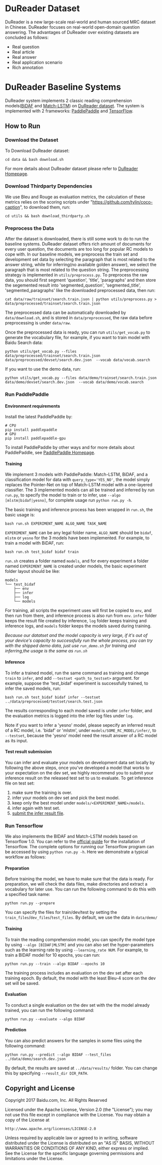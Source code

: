 # DuReader Dataset
DuReader is a new large-scale real-world and human sourced MRC dataset in Chinese. DuReader focuses on real-world open-domain question answering. The advantages of DuReader over existing datasets are concluded as follows:
 - Real question
 - Real article
 - Real answer
 - Real application scenario
 - Rich annotation

# DuReader Baseline Systems
DuReader system implements 2 classic reading comprehension models([BiDAF](https://arxiv.org/abs/1611.01603) and [Match-LSTM](https://arxiv.org/abs/1608.07905)) on [DuReader dataset](https://ai.baidu.com//broad/subordinate?dataset=dureader). The system is implemented with 2 frameworks: [PaddlePaddle](http://paddlepaddle.org) and [TensorFlow](https://www.tensorflow.org).

## How to Run
### Download the Dataset
To Download DuReader dataset:
```
cd data && bash download.sh
```
For more details about DuReader dataset please refer to [DuReader Homepage](https://ai.baidu.com//broad/subordinate?dataset=dureader).

### Download Thirdparty Dependencies
We use Bleu and Rouge as evaluation metrics, the calculation of these metrics relies on the scoring scripts under "https://github.com/tylin/coco-caption", to download them, run:

```
cd utils && bash download_thirdparty.sh
```

### Preprocess the Data
After the dataset is downloaded, there is still some work to do to run the baseline systems. DuReader dataset offers rich amount of documents for every user question, the documents are too long for popular RC models to cope with. In our baseline models, we preprocess the train set and development set data by selecting the paragraph that is most related to the answer string, while for inferring(no available golden answer), we select the paragraph that is most related to the question string. The preprocessing strategy is implemented in `utils/preprocess.py`. To preprocess the raw data, you should first segment 'question', 'title', 'paragraphs' and then store the segemented result into 'segmented_question', 'segmented_title', 'segmented_paragraphs' like the downloaded preprocessed data, then run:
```
cat data/raw/trainset/search.train.json | python utils/preprocess.py > data/preprocessed/trainset/search.train.json
```
The preprocessed data can be automatically downloaded by `data/download.sh`, and is stored in `data/preprocessed`, the raw data before preprocessing is under `data/raw`.

Once the preprocessed data is ready, you can run `utils/get_vocab.py` to generate the vocabulary file, for example, if you want to train model with Baidu Search data:
```
python utils/get_vocab.py --files data/preprocessed/trainset/search.train.json data/preprocessed/devset/search.dev.json  --vocab data/vocab.search
```

If you want to use the demo data, run:
```
python utils/get_vocab.py --files data/demo/trainset/search.train.json data/demo/devset/search.dev.json  --vocab data/demo/vocab.search
```

### Run PaddlePaddle
#### Environment requirements
Install the latest PaddlePaddle by:
```
# CPU
pip install paddlepaddle
# GPU
pip install paddlepaddle-gpu
```
To install PaddlePaddle by other ways and for more details about PaddlePaddle, see [PaddlePaddle Homepage](http://paddlepaddle.org).
#### Training
We implement 3 models with PaddlePaddle: Match-LSTM, BiDAF, and a classification model for data with `query_type='YES_NO'`, the model simply replaces the Pointer-Net on top of Match-LSTM model with a one-layered classifier. The 3 implemented models can all be trained and inferred by run `run.py`, to specify the model to train or to infer, use `--algo [mlstm|bidaf|yesno]`, for complete usage run `python run.py -h`.

The basic training and inference process has been wrapped in `run.sh`,  the basic usage is:
```
bash run.sh EXPERIMENT_NAME ALGO_NAME TASK_NAME
```
`EXPERIMENT_NAME` can be any legal folder name,  `ALGO_NAME` should be `bidaf`, `mlstm` or `yesno` for the 3 models have been implemented.
For example, to train a model with BiDAF, run:
```
bash run.sh test_bidaf bidaf train
```
`run.sh` creates a folder named `models`, and for every experiment a folder named `EXPERIMENT_NAME` is created under models, the basic experiment folder layout should be like:
```
models
└── test_bidaf
    ├── env
    ├── infer
    ├── log
    └── models
```
For training, all scripts the experiment uses will first be copied to `env`, and then run from there, and inference process is also run from `env`. `infer` folder keeps the result file created by inference, `log` folder keeps training and inference logs, and `models` folder keeps the models saved during training.

*Because our datatset and the model capacity is very large, if it's out of your device's capacity to successfully run the whole process, you can try with the shipped demo data, just use `run_demo.sh` for training and inferring,the usage is the same as `run.sh`*

#### Inference
To infer a trained model, run the same command as training and change `train` to `infer`,  and add `--testset <path_to_testset>` argument. for example, suppose the 'test_bidaf' experiment is successfully trained,  to infer the saved models, run:
```
bash run.sh test_bidaf bidaf infer --testset ../data/preprocessed/testset/search.test.json
```
The results corresponding to each model saved is under `infer` folder, and the evaluation metrics is logged into the infer log files under `log`.

Note if you want to infer a 'yesno' model, please sepecify an inferred result of a RC model, i.e. 'bidaf' or 'mlstm', under `models/SOME_RC_MODEL/infer/`, to `--testset`, because the 'yesno' model need the result answer of a RC model as its input.

#### Test result submission
You can infer and evaluate your models on development data set locally by following the above steps, once you've developed a model that works to your expectation on the dev set, we highly recommend you to submit your inference result on the released test set to us to evaluate. To get inference file on test set:

1. make sure the training is over.
2. infer your models on dev set and pick the best model.
3. keep only the best model under `models/<EXPERIMENT_NAME>/models`.
4. infer again with test set.
5. [submit the infer result file](http://ai.baidu.com/broad/submission?dataset=dureader).

### Run Tensorflow

We also implements the BIDAF and Match-LSTM models based on Tensorflow 1.0. You can refer to the [official guide](https://www.tensorflow.org/versions/r1.0/install/) for the installation of Tensorflow. The complete options for running our Tensorflow program can be accessed by using `python run.py -h`. Here we demonstrate a typical workflow as follows: 

#### Preparation
Before training the model, we have to make sure that the data is ready. For preparation, we will check the data files, make directories and extract a vocabulary for later use. You can run the following command to do this with a specified task name:

```
python run.py --prepare
```
You can specify the files for train/dev/test by setting the `train_files`/`dev_files`/`test_files`. By default, we use the data in `data/demo/`

#### Training
To train the reading comprehension model, you can specify the model type by using `--algo [BIDAF|MLSTM]` and you can also set the hyper-parameters such as the learning rate by using `--learning_rate NUM`. For example, to train a BIDAF model for 10 epochs, you can run:

```
python run.py --train --algo BIDAF --epochs 10
```

The training process includes an evaluation on the dev set after each training epoch. By default, the model with the least Bleu-4 score on the dev set will be saved.

#### Evaluation
To conduct a single evaluation on the dev set with the the model already trained, you can run the following command:

```
python run.py --evaluate --algo BIDAF
```

#### Prediction
You can also predict answers for the samples in some files using the following command:

```
python run.py --predict --algo BIDAF --test_files ../data/demo/search.dev.json
```

By default, the results are saved at `../data/results/` folder. You can change this by specifying `--result_dir DIR_PATH`.

## Copyright and License
Copyright 2017 Baidu.com, Inc. All Rights Reserved

Licensed under the Apache License, Version 2.0 (the "License");
you may not use this file except in compliance with the License.
You may obtain a copy of the License at

    http://www.apache.org/licenses/LICENSE-2.0

Unless required by applicable law or agreed to in writing, software
distributed under the License is distributed on an "AS IS" BASIS,
WITHOUT WARRANTIES OR CONDITIONS OF ANY KIND, either express or implied.
See the License for the specific language governing permissions and
limitations under the License.
